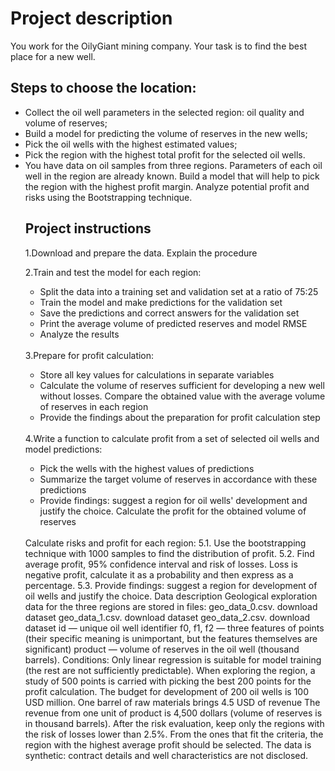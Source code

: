 <h1>Project description</h1>
You work for the OilyGiant mining company. Your task is to find the best place for a new well.

<h2>Steps to choose the location:</h2>
<ul><li>Collect the oil well parameters in the selected region: oil quality and volume of reserves;</li>
<li>Build a model for predicting the volume of reserves in the new wells;</li>
<li>Pick the oil wells with the highest estimated values;</li>
<li>Pick the region with the highest total profit for the selected oil wells.</li>
<li>You have data on oil samples from three regions. Parameters of each oil well in the region are already known. Build a model that will help to pick the region with the highest profit margin. Analyze potential profit and risks using the Bootstrapping technique.

<h2>Project instructions</h2>
1.Download and prepare the data. Explain the procedure
   
2.Train and test the model for each region:
   <ul><li>Split the data into a training set and validation set at a ratio of 75:25</li>
   <li>Train the model and make predictions for the validation set</li>
   <li>Save the predictions and correct answers for the validation set</li>
   <li>Print the average volume of predicted reserves and model RMSE</li>
   <li>Analyze the results</ul></li>
<br>   
3.Prepare for profit calculation:</h2>
   <ul><li>Store all key values for calculations in separate variables</li>
   <li>Calculate the volume of reserves sufficient for developing a new well without losses. Compare the obtained value with the average volume of reserves in each region</li>
   <li>Provide the findings about the preparation for profit calculation step</ul></li>
<br>
4.Write a function to calculate profit from a set of selected oil wells and model predictions:
 <ul><li>Pick the wells with the highest values of predictions</li>
 <li>Summarize the target volume of reserves in accordance with these predictions</li>
 <li>Provide findings: suggest a region for oil wells' development and justify the choice. Calculate the profit for the obtained volume of reserves</ul></li>
<br>   
Calculate risks and profit for each region:
5.1. Use the bootstrapping technique with 1000 samples to find the distribution of profit.
5.2. Find average profit, 95% confidence interval and risk of losses. Loss is negative profit, calculate it as a probability and then express as a percentage.
5.3. Provide findings: suggest a region for development of oil wells and justify the choice.
Data description
Geological exploration data for the three regions are stored in files:
geo_data_0.csv. download dataset
geo_data_1.csv. download dataset
geo_data_2.csv. download dataset
id — unique oil well identifier
f0, f1, f2 — three features of points (their specific meaning is unimportant, but the features themselves are significant)
product — volume of reserves in the oil well (thousand barrels).
Conditions:
Only linear regression is suitable for model training (the rest are not sufficiently predictable).
When exploring the region, a study of 500 points is carried with picking the best 200 points for the profit calculation.
The budget for development of 200 oil wells is 100 USD million.
One barrel of raw materials brings 4.5 USD of revenue The revenue from one unit of product is 4,500 dollars (volume of reserves is in thousand barrels).
After the risk evaluation, keep only the regions with the risk of losses lower than 2.5%. From the ones that fit the criteria, the region with the highest average profit should be selected.
The data is synthetic: contract details and well characteristics are not disclosed.
